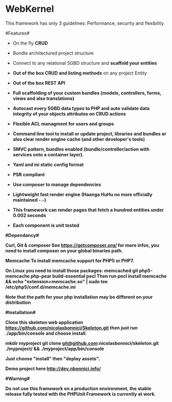 WebKernel
============

This framework has only 3 guidelines: Performance, security and flexibility.

#Features#

* On the fly <strong>CRUD</strong>

* Bundle architectured project structure

* Connect to any relational SGBD structure and <strong>scaffold your entities</strong>

* <strong>Out of the box CRUD and listing methods</strong> on any project Entity

* <strong>Out of the box REST API

* <strong>Full scaffolding</strong> of your custom bundles (models, controllers, forms, views and also translations)

* <strong>Autocast every SGBD data types to PHP</strong> and auto validate data integrity of your objects
    attributes on CRUD actions
    
* Flexible <strong>ACL managment for users and groups</strong>

* <strong>Command line tool</strong> to install or update project, libraries and bundles or also clear render
    engine cache (and other developer's tools)
    
* <strong>SMVC</strong> pattern, bundles enabled (bundle/controller/action with services onto a container layer).
* Yaml and ini static config format

* <strong>PSR</strong> compliant

* Use <strong>composer</strong> to manage dependencies

* <strong>Lightweight fast</strong> render engine (Haanga HuHu no more officially maintained -.-)

* This framework can render pages that fetch a hundred entities under 0.002 seconds

* Each component is unit tested

#Dependancy#

Curl, Git & composer See https://getcomposer.org/ for more infos, you need to install composer on your global binaries path.

Memcache
To install memcache support for PHP5 or PHP7.

On Linux you need to install those packages: memcached git php5-memcache php-pear build-essential pecl Then run pecl install memcache && echo "extension=memcache.so" | sudo tee /etc/php5/conf.d/memcache.ini

Note that the path for your php installation may be different on your distribution

#Installation#

Clone this skeleton web application https://github.com/nicolasbonnici/Skeleton.git then just run ./app/bin/console and choose install.

mkdir myproject
git clone git@github.com:nicolasbonnici/skeleton.git ./myproject/ && ./myproject/app/bin/console

Just choose "install" then "deploy assets".

Demo project here http://dev.nbonnici.info/

#Warning#

Do not use this framework on a production environment, the stable release fully tested with the PHPUnit Framework is currently at work.
